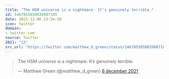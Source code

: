 ```yaml
---
title: "The HSM universe is a nightmare. It’s genuinely terrible."
id: 1467855050039087105
date: 2021-12-06 13:54:50
icon: twitter
domain:
- twitter.com
source: Twitter
2021: "12"
src_url: "https://twitter.com/matthew_d_green/status/1467855050039087105"
---
```

<blockquote class="twitter-tweet" data-lang="nl" data-dnt="true"><p lang="en" dir="ltr">The HSM universe is a nightmare. It’s genuinely terrible.</p>&mdash; Matthew Green (@matthew_d_green) <a href="https://twitter.com/matthew_d_green/status/1467855050039087105?ref_src=twsrc%5Etfw">6 december 2021</a></blockquote>
<script async src="https://platform.twitter.com/widgets.js" charset="utf-8"></script>

